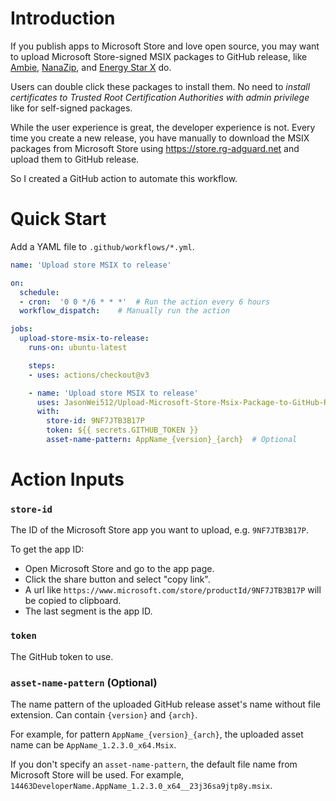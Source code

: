 # Introduction


If you publish apps to Microsoft Store and love open source, you may want to upload Microsoft Store-signed MSIX packages to GitHub release, like [Ambie](https://github.com/jenius-apps/ambie), [NanaZip](https://github.com/M2Team/NanaZip), and [Energy Star X](https://github.com/JasonWei512/EnergyStarX) do. 

Users can double click these packages to install them. No need to *install certificates to Trusted Root Certification Authorities with admin privilege* like for self-signed packages.

While the user experience is great, the developer experience is not. Every time you create a new release, you have manually to download the MSIX packages from Microsoft Store using https://store.rg-adguard.net and upload them to GitHub release.

So I created a GitHub action to automate this workflow.


# Quick Start

Add a YAML file to `.github/workflows/*.yml`.

```yaml
name: 'Upload store MSIX to release'

on: 
  schedule:
  - cron:  '0 0 */6 * * *'  # Run the action every 6 hours
  workflow_dispatch:    # Manually run the action

jobs:
  upload-store-msix-to-release:
    runs-on: ubuntu-latest

    steps:
    - uses: actions/checkout@v3

    - name: 'Upload store MSIX to release'
      uses: JasonWei512/Upload-Microsoft-Store-Msix-Package-to-GitHub-Release@v1
      with:
        store-id: 9NF7JTB3B17P
        token: ${{ secrets.GITHUB_TOKEN }}
        asset-name-pattern: AppName_{version}_{arch}  # Optional
```


# Action Inputs

### `store-id`

The ID of the Microsoft Store app you want to upload, e.g. `9NF7JTB3B17P`.

To get the app ID:
- Open Microsoft Store and go to the app page.
- Click the share button and select "copy link".   
- A url like `https://www.microsoft.com/store/productId/9NF7JTB3B17P` will be copied to clipboard. 
- The last segment is the app ID.

### `token`

The GitHub token to use.

### `asset-name-pattern` (Optional)

The name pattern of the uploaded GitHub release asset's name without file extension. Can contain `{version}` and `{arch}`. 

For example, for pattern `AppName_{version}_{arch}`, the uploaded asset name can be `AppName_1.2.3.0_x64.Msix`.

If you don't specify an `asset-name-pattern`, the default file name from Microsoft Store will be used. For example, `14463DeveloperName.AppName_1.2.3.0_x64__23j36sa9jtp8y.msix`.
